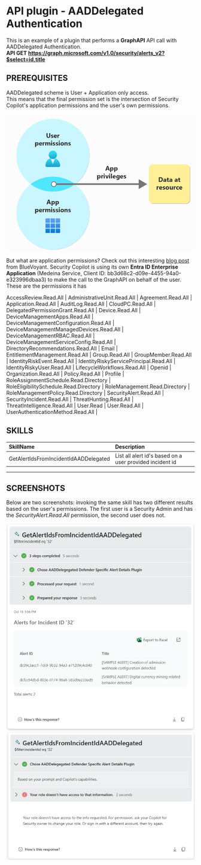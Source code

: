 # API plugin - AADDelegated Authentication

This is an example of a plugin that performs a **GraphAPI** API call with AADDelegated Authentication. <br>
**API GET https://graph.microsoft.com/v1.0/security/alerts_v2?$select=id,title**

## PREREQUISITES
AADDelegated scheme is User + Application only access. <br>
This means that the final permission set is the intersection of Security Copilot's application permissions and the user's own permissions. <br>

<div align="center">
  <img src="https://github.com/mariocuomo/Experimenting-With-Security-Copilot/blob/main/img/api_AADDelegated.png" width="500"> </img>
</div>


But what are application permissions? Check out this interesting [blog post](https://www.bluevoyant.com/blog/building-graph-api-custom-plugins-for-copilot-for-security) from BlueVoyant.
Security Copilot is using its own **Entra ID Enterprise Application** (Medeina Service, Client ID: bb3d68c2-d09e-4455-94a0-e323996dbaa3) to make the call to the GraphAPI on behalf of the user. <br>
These are the permissions it has

AccessReview.Read.All  | 
AdministrativeUnit.Read.All |
Agreement.Read.All |
Application.Read.All |
AuditLog.Read.All |
CloudPC.Read.All |
DelegatedPermissionGrant.Read.All |
Device.Read.All |
DeviceManagementApps.Read.All |
DeviceManagementConfiguration.Read.All |
DeviceManagementManagedDevices.Read.All |
DeviceManagementRBAC.Read.All |
DeviceManagementServiceConfig.Read.All |
DirectoryRecommendations.Read.All |
Email |
EntitlementManagement.Read.All |
Group.Read.All |
GroupMember.Read.All |
IdentityRiskEvent.Read.All |
IdentityRiskyServicePrincipal.Read.All |
IdentityRiskyUser.Read.All |
LifecycleWorkflows.Read.All |
Openid |
Organization.Read.All |
Policy.Read.All |
Profile |
RoleAssignmentSchedule.Read.Directory |
RoleEligibilitySchedule.Read.Directory |
RoleManagement.Read.Directory |
RoleManagementPolicy.Read.Directory |
SecurityAlert.Read.All |
SecurityIncident.Read.All |
ThreatHunting.Read.All |
ThreatIntelligence.Read.All |
User.Read |
User.Read.All |
UserAuthenticationMethod.Read.All |


## SKILLS
| SkillName | Description |
|     :---         |     :---      |
| GetAlertIdsFromIncidentIdAADDelegated | List all alert id's based on a user provided incident id  |

---

## SCREENSHOTS
Below are two screenshots: invoking the same skill has two different results based on the user's permissions. The first user is a Security Admin and has the _SecurityAlert.Read.All_ permission, the second user does not.

<div align="center">
  <img src="https://github.com/mariocuomo/Experimenting-With-Security-Copilot/blob/main/img/api_AADDelegatedSecurityAdmin.png" width="700"> </img>
</div>
<div align="center">
  <img src="https://github.com/mariocuomo/Experimenting-With-Security-Copilot/blob/main/img/api_AADDelegatedNoAdmin.png" width="700"> </img>
</div>